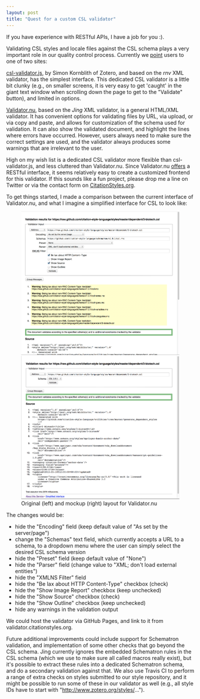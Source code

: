 ```yaml
---
layout: post
title: "Quest for a custom CSL validator"
---
```


If you have experience with RESTful APIs, I have a job for you :).

Validating CSL styles and locale files against the CSL schema plays a very important role in our quality control process. Currently we [point](https://github.com/citation-style-language/styles/wiki/Validation) users to one of two sites:

[csl-validator.js](http://simonster.github.io/csl-validator.js/), by Simon Kornblith of Zotero, and based on the *rnv* XML validator, has the simplest interface. This dedicated CSL validator is a little bit clunky (e.g., on smaller screens, it is very easy to get 'caught' in the giant text window when scrolling down the page to get to the "Validate" button), and limited in options.

[Validator.nu](http://validator.nu/), based on the *Jing* XML validator, is a general HTML/XML validator. It has convenient options for validating files by URL, via upload, or via copy and paste, and allows for customization of the schema used for validation. It can also show the validated document, and highlight the lines where errors have occurred. However, users always need to make sure the correct settings are used, and the validator always produces some warnings that are irrelevant to the user.

High on my wish list is a dedicated CSL validator more flexible than csl-validator.js, and less cluttered than Validator.nu. Since Validator.nu [offers](http://about.validator.nu/#api) a RESTful interface, it seems relatively easy to create a customized frontend for this validator. If this sounds like a fun project, please drop me a line on Twitter or via the contact form on [CitationStyles.org](http://citationstyles.org/contact).

To get things started, I made a comparison between the current interface of Validator.nu, and what I imagine a simplified interface for CSL to look like:

<figure class="half">
    <a href="/images/validator-original-large.png"><img src="/images/validator-original.png"></a>
	<a href="/images/validator-customized-large.png"><img src="/images/validator-customized.png"></a>
	<figcaption>Original (left) and mockup (right) layout for Validator.nu</figcaption>
</figure>

The changes would be:

- hide the "Encoding" field (keep default value of "As set by the server/page")
- change the "Schemas" text field, which currently accepts a URL to a schema, to a dropdown menu where the user can simply select the desired CSL schema version
- hide the "Preset" field (keep default value of "None")
- hide the "Parser" field (change value to "XML; don't load external entities")
- hide the "XMLNS Filter" field
- hide the "Be lax about HTTP Content-Type" checkbox (check)
- hide the "Show Image Report" checkbox (keep unchecked)
- hide the "Show Source" checkbox (check)
- hide the "Show Outline" checkbox (keep unchecked)
- hide any warnings in the validation output

We could host the validator via GitHub Pages, and link to it from validator.citationstyles.org.

Future additional improvements could include support for Schematron validation, and implementation of some other checks that go beyond the CSL schema. Jing currently ignores the embedded Schematron rules in the CSL schema (which we use to make sure all called macros really exist), but it's possible to extract these rules into a dedicated Schematron schema, and do a secondary validation against that. We also use Travis CI to perform a range of extra checks on styles submitted to our style repository, and it might be possible to run some of these in our validator as well (e.g., all style IDs have to start with "http://www.zotero.org/styles/...").
